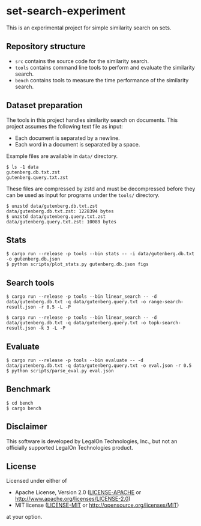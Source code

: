 # set-search-experiment

This is an experimental project for simple similarity search on sets.

## Repository structure

- `src` contains the source code for the similarity search.
- `tools` contains command line tools to perform and evaluate the similarity search.
- `bench` contains tools to measure the time performance of the similarity search.

## Dataset preparation

The tools in this project handles similarity search on documents.
This project assumes the following text file as input:

- Each document is separated by a newline.
- Each word in a document is separated by a space.

Example files are available in `data/` directory.

```shell
$ ls -1 data
gutenberg.db.txt.zst
gutenberg.query.txt.zst
```

These files are compressed by zstd and must be decompressed
before they can be used as input for programs under the `tools/` directory.

```shell
$ unzstd data/gutenberg.db.txt.zst
data/gutenberg.db.txt.zst: 1228394 bytes
$ unzstd data/gutenberg.query.txt.zst
data/gutenberg.query.txt.zst: 10089 bytes
```

## Stats

```shell
$ cargo run --release -p tools --bin stats -- -i data/gutenberg.db.txt -o gutenberg.db.json
$ python scripts/plot_stats.py gutenberg.db.json figs
```

## Search tools

```shell
$ cargo run --release -p tools --bin linear_search -- -d data/gutenberg.db.txt -q data/gutenberg.query.txt -o range-search-result.json -r 0.5 -L -P
```

```shell
$ cargo run --release -p tools --bin linear_search -- -d data/gutenberg.db.txt -q data/gutenberg.query.txt -o topk-search-result.json -k 3 -L -P
```

## Evaluate

```shell
$ cargo run --release -p tools --bin evaluate -- -d data/gutenberg.db.txt -q data/gutenberg.query.txt -o eval.json -r 0.5
$ python scripts/parse_eval.py eval.json
```

## Benchmark

```shell
$ cd bench
$ cargo bench
```

## Disclaimer

This software is developed by LegalOn Technologies, Inc.,
but not an officially supported LegalOn Technologies product.

## License

Licensed under either of

 * Apache License, Version 2.0
   ([LICENSE-APACHE](LICENSE-APACHE) or http://www.apache.org/licenses/LICENSE-2.0)
 * MIT license
   ([LICENSE-MIT](LICENSE-MIT) or http://opensource.org/licenses/MIT)

at your option.
